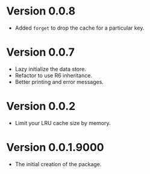 # Version 0.0.8
- Added `forget` to drop the cache for a particular key.

# Version 0.0.7
- Lazy initialize the data store.
- Refactor to use R6 inheritance.
- Better printing and error messages.

# Version 0.0.2
- Limit your LRU cache size by memory.

# Version 0.0.1.9000
- The initial creation of the package.
